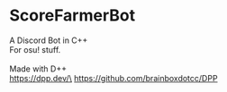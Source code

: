 # ScoreFarmerBot

A Discord Bot in C++\
For osu! stuff.\
\
Made with D++\
https://dpp.dev/\
https://github.com/brainboxdotcc/DPP
